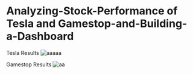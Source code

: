 # Analyzing-Stock-Performance of Tesla and Gamestop-and-Building-a-Dashboard

Tesla Results
![aaaaa](https://github.com/aditya4606-iitg/project/assets/128300978/ee051be1-f5c7-45db-a9e7-a4caa8eb5003)


Gamestop Results
![aa](https://github.com/aditya4606-iitg/project/assets/128300978/d843a633-faaf-447a-b8b4-c65096018486)
